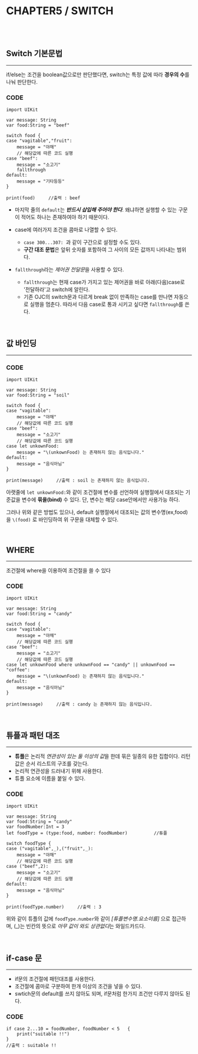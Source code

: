 # CHAPTER5 / SWITCH
<br>
<br>

## Switch 기본문법
- - -
if/else는 조건을 boolean값으로만 판단했다면,
switch는 특정 값에 따라 **경우의 수**를 나눠 판단한다.

### CODE
```
import UIKit

var message: String
var food:String = "beef"

switch food {
case "vagitable","fruit":
    message = "야채"
    // 해당값에 따른 코드 실행
case "beef":
    message = "소고기"
    fallthrough
default:
    message = "기타등등"
}

print(food)     //출력 : beef
```

* 마지막 줄의 ``default``는 ***반드시 삽입해 주어야 한다***.  왜냐하면 실행할 수 있는 구문이 적어도 하나는 존재하여야 하기 때문이다.

* case에 여러가지 조건을 콤마로 나열할 수 있다.
  - ``case 300...307: ``과 같이 구간으로 설정할 수도 있다.
  - **구간 대조 문법**은 앞뒤 숫자를 포함하여 그 사이의 모든 값까지 나타내는 범위다.

* ``fallthrough``라는 *제어권 전달문*을 사용할 수 있다.
  - ``fallthrough``는 현재 case가 가지고 있는 제어권을 바로 아래(다음)case로 '전달하라'고 switch에 알린다.
  - 기존 OJC의 switch문과 다르게 break 없이 만족하는 case를 만나면 자동으로 실행을 멈춘다. 따라서 다음 case로 통과 시키고 싶다면 ``fallthrough``를 쓴다.

<br>

## 값 바인딩
- - -
### CODE
```
import UIKit

var message: String
var food:String = "soil"

switch food {
case "vagitable":
    message = "야채"
    // 해당값에 따른 코드 실행
case "beef":
    message = "소고기"
    // 해당값에 따른 코드 실행
case let unkownFood:
    message = "\(unkownFood) 는 존재하지 않는 음식입니다."
default:
    message = "음식아님"
}

print(message)     //출력 : soil 는 존재하지 않는 음식입니다.
```
아랫줄에 ``let unkownFood:``와 같이 조건절에 변수를 선언하여 실행절에서 대조되는 기준값을 변수에 **묶을(bind)** 수 있다. 단, 변수는 해당 case안에서만 사용가능 하다.


그러나 위와 같은 방법도 있으나, default 실행절에서 대조되는 값의 변수명(ex,food)을 ``\(food)`` 로 바인딩하여 위 구문을 대체할 수 있다.


<br>

## WHERE
- - -
조건절에 where을 이용하여 조건절을 쓸 수 있다
### CODE
```
import UIKit

var message: String
var food:String = "candy"

switch food {
case "vagitable":
    message = "야채"
    // 해당값에 따른 코드 실행
case "beef":
    message = "소고기"
    // 해당값에 따른 코드 실행
case let unkownFood where unkownFood == "candy" || unkownFood == "coffee":
    message = "\(unkownFood) 는 존재하지 않는 음식입니다."
default:
    message = "음식아님"
}

print(message)     //출력 : candy 는 존재하지 않는 음식입니다.
```

<br>

## 튜플과 패턴 대조
- - -
* **튜플**은 논리적 *연관성이 있는 둘 이상의 값*을 한데 묶은 일종의 유한 집합이다. 리턴값은 순서 리스트의 구조를 갖는다.
* 논리적 연관성을 드러내기 위해 사용한다.
* 튜플 요소에 이름을 붙일 수 있다.

### CODE
```
import UIKit

var message: String
var food:String = "candy"
var foodNumber:Int = 3
let foodType = (type:food, number: foodNumber)          //튜플

switch foodType {
case ("vagitable",_),("fruit",_):
    message = "야채"
    // 해당값에 따른 코드 실행
case ("beef",2):
    message = "소고기"
    // 해당값에 따른 코드 실행
default:
    message = "음식아님"
}

print(foodType.number)     //출력 : 3
```
위와 같이 튜플의 값에 ``foodType.number``와 같이 *[튜플변수명.요소이름]* 으로 접근하며,
(_)는 빈칸의 뜻으로 *아무 값이 와도 상관없다*는 와일드카드다.


<br>

## if-case 문
- - -
* if문의 조건절에 패턴대조를 사용한다.
* 조건절에 콤마로 구분하여 한개 이상의 조건을 넣을 수 있다.
* swtich문의 default를 쓰지 않아도 되며, if문처럼 한가지 조건만 다루지 않아도 된다.

### CODE
```
if case 2...10 = foodNumber, foodNumber < 5   {
    print("suitable !!")
}
//출력 : suitable !!
```
